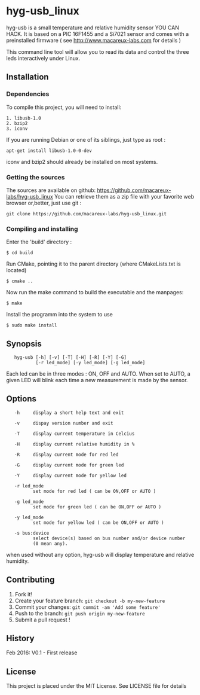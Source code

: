 # hyg-usb_linux

hyg-usb is a small temperature and relative humidity sensor YOU CAN HACK. It is based on a PIC 16F1455
and a Si7021 sensor and comes with a preinstalled firmware ( see http://www.macareux-labs.com for details )

This command line tool will allow you to read its data and control the three leds interactively under Linux.

## Installation

### Dependencies

To compile this project, you will need to install:

	1. libusb-1.0
	2. bzip2
	3. iconv

If you are running Debian or one of its siblings, just type as root :

	apt-get install libusb-1.0-0-dev

iconv and bzip2 should already be installed on most systems.

### Getting the sources

The sources are available on github: https://github.com/macareux-labs/hyg-usb_linux
You can retrieve them as a zip file with your favorite web browser or,better, just use git :

	git clone https://github.com/macareux-labs/hyg-usb_linux.git

### Compiling and installing

Enter the 'build' directory :

	$ cd build

Run CMake, pointing it to the parent directory (where CMakeLists.txt is located)

	$ cmake ..

Now run the make command to build the executable and the manpages:

	$ make

Install the programm into the system to use

	$ sudo make install

## Synopsis

       hyg-usb [-h] [-v] [-T] [-H] [-R] [-Y] [-G]
               [-r led_mode] [-y led_mode] [-g led_mode]

Each led can be in three modes : ON, OFF and AUTO.
When set to AUTO, a given LED will blink each time a new measurement is made by the sensor.


## Options

       -h     display a short help text and exit

       -v     dispay version number and exit

       -T     display current temperature in Celcius

       -H     display current relative humidity in %

       -R     display current mode for red led

       -G     display current mode for green led

       -Y     display current mode for yellow led

       -r led_mode
              set mode for red led ( can be ON,OFF or AUTO )

       -g led_mode
              set mode for green led ( can be ON,OFF or AUTO )

       -y led_mode
              set mode for yellow led ( can be ON,OFF or AUTO )

       -s bus:device
              select device(s) based on bus number and/or device number
              (0 mean any).

when used without any option, hyg-usb will display temperature and relative humidity.


## Contributing

1. Fork it!
2. Create your feature branch: `git checkout -b my-new-feature`
3. Commit your changes: `git commit -am 'Add some feature'`
4. Push to the branch: `git push origin my-new-feature`
5. Submit a pull request !

## History

Feb 2016: V0.1 - First release

## License

This project is placed under the MIT License. See LICENSE file for details
